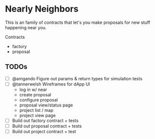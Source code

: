 # Nearly Neighbors

This is an family of contracts that let's you make proposals for new stuff happening near you.

Contracts

- factory
- proposal

## TODOs

- [ ] @amgando Figure out params & return types for simulation tests
- [ ] @tannerwelsh Wireframes for dApp UI
    - log in w/ near
    - create proposal
    - configure proposal
    - proposal view/status page
    - project list / map
    - project view page
- [ ] Build out factory contract + tests
- [ ] Build out proposal contract + tests
- [ ] Build out project contract + test

